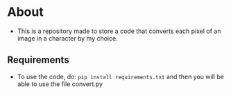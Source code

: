 # About
- This is a repository made to store a code that converts each pixel of an image in a character by my choice.

## Requirements
- To use the code, do: `pip install requirements.txt` and then you will be able to use the file convert.py
